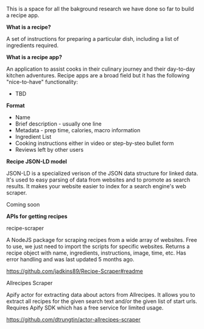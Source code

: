This is a space for all the bakground research we have done so far to build a recipe app.

**What is a recipe?**

A set of instructions for preparing a particular dish, including a list of ingredients required.

**What is a recipe app?**

An application to assist cooks in their culinary journey and their day-to-day kitchen adventures.
Recipe apps are a broad field but it has the following "nice-to-have" functionality:
- TBD


**Format**  
- Name  
- Brief description - usually one line  
- Metadata - prep time, calories, macro information
- Ingredient List 
- Cooking instructions either in video or step-by-steo bullet form
- Reviews left by other users

**Recipe JSON-LD model**

JSON-LD is a specialized verison of the JSON data structure for linked data. It's used to easy
parsing of data from websites and to promote as search results. It makes your website easier to
index for a search engine's web scraper.

Coming soon

**APIs for getting recipes**

recipe-scraper

A NodeJS package for scraping recipes from a wide array of websites.  Free to use, we just need to import the scripts for specific websites.  Returns a recipe object with name, ingredients, instructions, image, time, etc.  Has error handling and was last updated 5 months ago.

https://github.com/jadkins89/Recipe-Scraper#readme


Allrecipes Scraper

Apify actor for extracting data about actors from Allrecipes. It allows you to extract all recipes for the given search text and/or the given list of start urls. Requires Apify SDK which has a free service for limited usage.  

https://github.com/dtrungtin/actor-allrecipes-scraper




